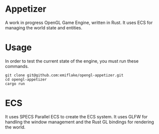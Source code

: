 # Appetizer
A work in progress OpenGL Game Engine, written in Rust. 
It uses ECS for managing the world state and entities.

# Usage
In order to test the current state of the engine, you must run these commands.
```
git clone git@github.com:emiflake/opengl-appetizer.git
cd opengl-appetizer
cargo run
```
# ECS
It uses SPECS Parallel ECS to create the ECS system.
It uses GLFW for handling the window management and the Rust GL bindings for rendering the world.
